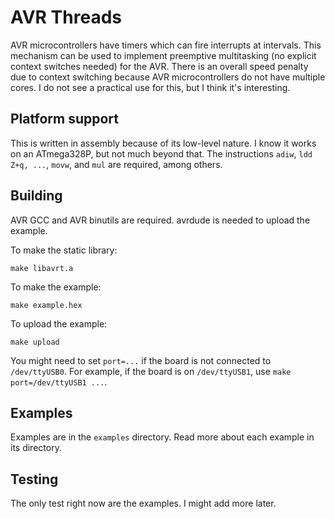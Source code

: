 # AVR Threads

AVR microcontrollers have timers which can fire interrupts at intervals. This
mechanism can be used to implement preemptive multitasking (no explicit context
switches needed) for the AVR. There is an overall speed penalty due to context
switching because AVR microcontrollers do not have multiple cores. I do not see
a practical use for this, but I think it's interesting.

## Platform support

This is written in assembly because of its low-level nature. I know it works on
an ATmega328P, but not much beyond that. The instructions `adiw`,
`ldd Z+q, ...`, `movw`, and `mul` are required, among others.

## Building

AVR GCC and AVR binutils are required. avrdude is needed to upload the example.

To make the static library:

```
make libavrt.a
```

To make the example:

```
make example.hex
```

To upload the example:

```
make upload
```

You might need to set `port=...` if the board is not connected to
`/dev/ttyUSB0`. For example, if the board is on `/dev/ttyUSB1`, use
`make port=/dev/ttyUSB1 ...`.

## Examples

Examples are in the `examples` directory. Read more about each example in its
directory.

## Testing

The only test right now are the examples. I might add more later.
